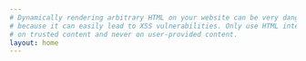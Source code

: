 ```yaml
---
# Dynamically rendering arbitrary HTML on your website can be very dangerous 
# because it can easily lead to XSS vulnerabilities. Only use HTML interpolation 
# on trusted content and never on user-provided content.
layout: home
---
```


